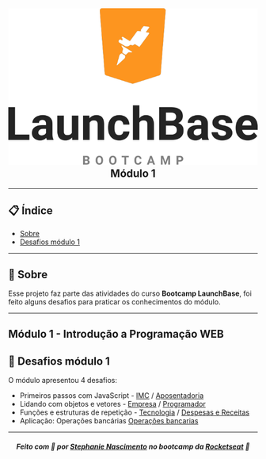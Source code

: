 <h2 align="center">
    <img src="wallpapper.png">
    <br>
    <b> Módulo 1</b> 
    </br>
</h2>

---

## 📋 Índice

- [Sobre](#sobre)
- [Desafios módulo  1](#desafio)

---
<a id="sobre"></a>
## 🔖 Sobre

Esse projeto faz parte das atividades do curso <strong>Bootcamp LaunchBase</strong>, foi feito alguns desafios para praticar os conhecimentos do módulo.

---
<h2 aling="center">      
    Módulo 1 - Introdução a Programação WEB
</h2> 

<a id="desafio"></a>
## 🚀 Desafios módulo 1

O módulo apresentou 4 desafios:

- Primeiros passos com JavaScript - [IMC](modulo01/imc.js) / [Aposentadoria](modulo01/aposentadoria.js)
- Lidando com objetos e vetores - [Empresa](empresa.js) / [Programador](programador.js)
- Funções e estruturas de repetição - [Tecnologia](tecnologia.js) / [Despesas e Receitas](despesas_receita.js)
- Aplicação: Operações bancárias [Operações bancarias](operacoes_bancarias.js)


---

<h5 align="center">
    Feito com 💜 por <a href="https://www.linkedin.com/in/stephanie-nascimento-71ab51152/" target="_blank">Stephanie Nascimento</a> no bootcamp da <a href="https://rocketseat.com.br/" target="_blank">Rocketseat</a> 🚀
</h5>
